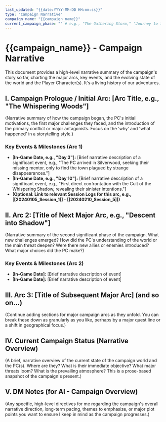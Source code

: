 ```yaml
---
last_updated: "{{date:YYYY-MM-DD HH:mm:ss}}"
type: "Campaign Narrative"
campaign_name: "{{campaign_name}}"
current_campaign_phase: "" # e.g., "The Gathering Storm," "Journey to the Underdark," "The Final Reckoning"
---
```

# {{campaign_name}} - Campaign Narrative

This document provides a high-level narrative summary of the campaign's story so far, charting the major arcs, key events, and the evolving state of the world and the Player Character(s). It's a living history of our adventures.

## I. Campaign Prologue / Initial Arc: [Arc Title, e.g., "The Whispering Woods"]

(Narrative summary of how the campaign began, the PC's initial motivations, the first major challenges they faced, and the introduction of the primary conflict or major antagonists. Focus on the 'why' and 'what happened' in a storytelling style.)

### Key Events & Milestones (Arc 1)
* **[In-Game Date, e.g., "Day 3"]:** [Brief narrative description of a significant event, e.g., "The PC arrived in Silverwood, seeking their missing mentor, only to find the town plagued by strange disappearances."]
* **[In-Game Date, e.g., "Day 10"]:** [Brief narrative description of a significant event, e.g., "First direct confrontation with the Cult of the Whispering Shadow, revealing their sinister intentions."]
* **(Optional: Link to relevant Session Logs for this arc, e.g., [[20240105_Session_1]] - [[20240210_Session_5]])**

## II. Arc 2: [Title of Next Major Arc, e.g., "Descent into Shadow"]

(Narrative summary of the second significant phase of the campaign. What new challenges emerged? How did the PC's understanding of the world or the main threat deepen? Were there new allies or enemies introduced? What major choices did the PC make?)

### Key Events & Milestones (Arc 2)
* **[In-Game Date]:** [Brief narrative description of event]
* **[In-Game Date]:** [Brief narrative description of event]

## III. Arc 3: [Title of Subsequent Major Arc] (and so on...)

(Continue adding sections for major campaign arcs as they unfold. You can break these down as granularly as you like, perhaps by a major quest line or a shift in geographical focus.)

## IV. Current Campaign Status (Narrative Overview)

(A brief, narrative overview of the current state of the campaign world and the PC(s). Where are they? What is their immediate objective? What major threats loom? What is the prevailing atmosphere? This is a prose-based snapshot of the campaign's present.)

## V. DM Notes (for AI - Campaign Overview)

(Any specific, high-level directives for me regarding the campaign's overall narrative direction, long-term pacing, themes to emphasize, or major plot points you want to ensure I keep in mind as the campaign progresses.)